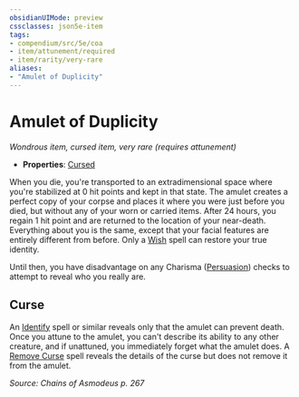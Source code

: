 ```yaml
---
obsidianUIMode: preview
cssclasses: json5e-item
tags:
- compendium/src/5e/coa
- item/attunement/required
- item/rarity/very-rare
aliases: 
- "Amulet of Duplicity"
---
```

# Amulet of Duplicity
*Wondrous item, cursed item, very rare (requires attunement)*  

- **Properties**: [Cursed](Mechanics/Rules/item-properties.md#Cursed%20Items)

When you die, you're transported to an extradimensional space where you're stabilized at 0 hit points and kept in that state. The amulet creates a perfect copy of your corpse and places it where you were just before you died, but without any of your worn or carried items. After 24 hours, you regain 1 hit point and are returned to the location of your near-death. Everything about you is the same, except that your facial features are entirely different from before. Only a [Wish](Mechanics/spells/wish.md) spell can restore your true identity.

Until then, you have disadvantage on any Charisma ([Persuasion](Mechanics/Rules/skills.md#Persuasion)) checks to attempt to reveal who you really are.

## Curse

An [Identify](Mechanics/spells/identify.md) spell or similar reveals only that the amulet can prevent death. Once you attune to the amulet, you can't describe its ability to any other creature, and if unattuned, you immediately forget what the amulet does. A [Remove Curse](Mechanics/spells/remove-curse.md) spell reveals the details of the curse but does not remove it from the amulet.

*Source: Chains of Asmodeus p. 267*